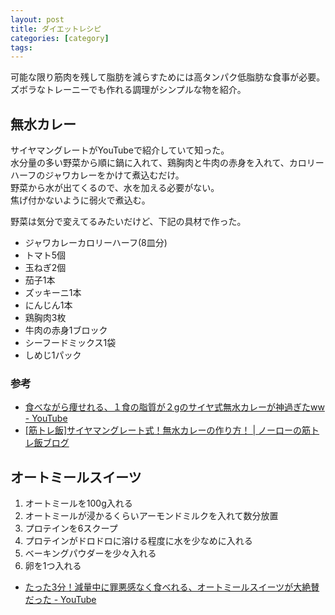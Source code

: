 ```yaml
---
layout: post
title: ダイエットレシピ
categories: [category]
tags:
---
```


可能な限り筋肉を残して脂肪を減らすためには高タンパク低脂肪な食事が必要。  
ズボラなトレーニーでも作れる調理がシンプルな物を紹介。

## 無水カレー

サイヤマングレートがYouTubeで紹介していて知った。  
水分量の多い野菜から順に鍋に入れて、鶏胸肉と牛肉の赤身を入れて、カロリーハーフのジャワカレーをかけて煮込むだけ。  
野菜から水が出てくるので、水を加える必要がない。  
焦げ付かないように弱火で煮込む。

野菜は気分で変えてるみたいだけど、下記の具材で作った。

- ジャワカレーカロリーハーフ(8皿分)
- トマト5個
- 玉ねぎ2個
- 茄子1本
- ズッキーニ1本
- にんじん1本
- 鶏胸肉3枚
- 牛肉の赤身1ブロック
- シーフードミックス1袋
- しめじ1パック

### 参考

- [食べながら痩せれる、１食の脂質が２gのサイヤ式無水カレーが神過ぎたww - YouTube](https://youtu.be/pOpd2XtI92M)
- [[筋トレ飯]サイヤマングレート式！無水カレーの作り方！ | ノーローの筋トレ飯ブログ](https://shutennis2020.com/nowater-curry/)

## オートミールスイーツ

1. オートミールを100g入れる
2. オートミールが浸かるくらいアーモンドミルクを入れて数分放置
3. プロテインを6スクープ
4. プロテインがドロドロに溶ける程度に水を少なめに入れる
5. ベーキングパウダーを少々入れる
6. 卵を1つ入れる

- [たった3分！減量中に罪悪感なく食べれる、オートミールスイーツが大絶賛だった - YouTube](https://youtu.be/uKN2RylE1xs)